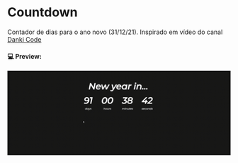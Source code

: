# Countdown
Contador de dias para o ano novo (31/12/21). Inspirado em vídeo do canal [Danki Code](https://www.youtube.com/channel/UCdbMvobipjxi6gdr3L1PBrQ)

#### :computer: Preview:
<img src="assets/preview.gif"/>
